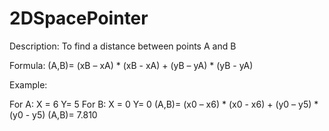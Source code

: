 # 2DSpacePointer

Description:
To find a distance between points A and B

Formula:
(A,B)= (xB – xA) * (xB - xA) + (yB – yA) * (yB - yA)

Example:

For A: X = 6 Y= 5
For B: X = 0 Y= 0
(A,B)= (x0 – x6) * (x0 - x6) + (y0 – y5) * (y0 - y5)
(A,B)= 7.810
